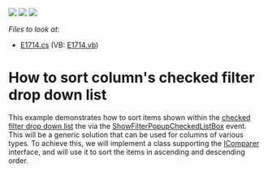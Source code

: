<!-- default badges list -->
![](https://img.shields.io/endpoint?url=https://codecentral.devexpress.com/api/v1/VersionRange/128631968/13.1.4%2B)
[![](https://img.shields.io/badge/Open_in_DevExpress_Support_Center-FF7200?style=flat-square&logo=DevExpress&logoColor=white)](https://supportcenter.devexpress.com/ticket/details/E1714)
[![](https://img.shields.io/badge/📖_How_to_use_DevExpress_Examples-e9f6fc?style=flat-square)](https://docs.devexpress.com/GeneralInformation/403183)
<!-- default badges end -->
<!-- default file list -->
*Files to look at*:

* [E1714.cs](./CS/WindowsApplication1/E1714.cs) (VB: [E1714.vb](./VB/WindowsApplication1/E1714.vb))
<!-- default file list end -->
# How to sort column's checked filter drop down list


<p>This example demonstrates how to sort items shown within the <a href="http://documentation.devexpress.com/#WindowsForms/CustomDocument1425">checked filter drop down list</a> the via the <a href="http://documentation.devexpress.com/#WindowsForms/DevExpressXtraGridViewsBaseColumnView_ShowFilterPopupCheckedListBoxtopic">ShowFilterPopupCheckedListBox</a> event.<br />
This will be a generic solution that can be used for columns of various types. To achieve this, we will implement a class supporting the <a href="http://msdn.microsoft.com/en-us/library/system.collections.icomparer.aspx">IComparer</a> interface, and will use it to sort the items in ascending and descending order.</p>

<br/>


